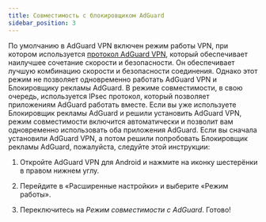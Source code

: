 ```yaml
---
title: Совместимость с блокировщиком AdGuard
sidebar_position: 3
---
```


По умолчанию в AdGuard VPN включен режим работы VPN, при котором используется [протокол AdGuard VPN](/general/adguard-vpn-protocol.mdx), который обеспечивает наилучшее сочетание скорости и безопасности. Он обеспечивает лучшую комбинацию скорости и безопасности соединения. Однако этот режим не позволяет одновременно работать AdGuard VPN и Блокировщику рекламы AdGuard. В режиме совместимости, в свою очередь, используется IPsec протокол, который позволяет приложениям AdGuard работать вместе. Если вы уже используете Блокировщик рекламы AdGuard и решили установить AdGuard VPN, режим совместимости включится автоматически и позволит вам одновременно использовать оба приложения AdGuard. Если вы сначала установили AdGuard VPN, а потом решили попробовать Блокировщик рекламы AdGuard, пожалуйста, следуйте этой инструкции:

1. Откройте AdGuard VPN для Android и нажмите на иконку шестерёнки в правом нижнем углу.

2. Перейдите в «Расширенные настройки» и выберите «Режим работы».

3. Переключитесь на *Режим совместимости с AdGuard*. Готово!
